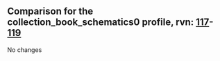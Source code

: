 ## Comparison for the collection_book_schematics0 profile, rvn: [117](https://github.com/PRO100KatYT/FortniteProfileRevisions/tree/main/profiles/collection_book_schematics0/117%20collection_book_schematics0.json)-[119](https://github.com/PRO100KatYT/FortniteProfileRevisions/tree/main/profiles/collection_book_schematics0/119%20collection_book_schematics0.json)

No changes
